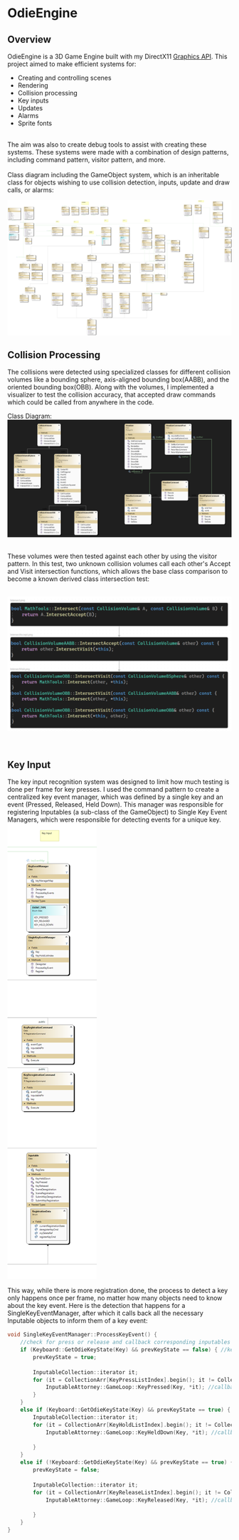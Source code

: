 # OdieEngine
<!---
Video Demo: <br>
[![Demo](https://img.youtube.com/vi/VIDEO_ID/0.jpg)](https://www.youtube.com/watch?v=VIDEO_ID) <br>
-->


## Overview
OdieEngine is a 3D Game Engine built with my DirectX11 [Graphics API](https://github.com/odzyoba4/DXGraphicsAPI). This project aimed to make efficient systems for:
- Creating and controlling scenes
- Rendering
- Collision processing
- Key inputs
- Updates
- Alarms
- Sprite fonts
<br>
The aim was also to create debug tools to assist with creating these systems.
These systems were made with a combination of design patterns, including command pattern, visitor pattern, and more.
 <br/>

<br/>
Class diagram including the GameObject system, which is an inheritable class for objects wishing to use collision detection, inputs, update and draw calls, or alarms:

![OdieClassDiagram](/images/ClassDiagram.png)

## Collision Processing
The collisions were detected using specialized classes for different collision volumes like a bounding sphere, axis-aligned bounding box(AABB), and the oriented bounding box(OBB).
Along with the volumes, I implemented a visualizer to test the collision accuracy, that accepted draw commands which could be called from anywhere in the code.
<br/> 

Class Diagram: <br/>
![CollisionDemo](/images/OdieCollision.PNG)

<br/>
These volumes were then tested against each other by using the visitor pattern. In this test, two unknown collision volumes call each other's Accept and Visit intersection functions, which allows the base class comparison to become a known derived class intersection test:
<br/>


<br/> ![OdieVisitorPattern](/images/OdieVisitorPattern.PNG)

<br>

## Key Input
The key input recognition system was designed to limit how much testing is done per frame for key presses. I used the command pattern to create a centralized key event manager, which was defined by a single key and an event (Pressed, Released, Held Down). This manager was responsible for registering Inputables (a sub-class of the GameObject) to Single Key Event Managers, which were responsible for detecting events for a unique key. <br>
![OdieKey](/images/KeyInput.png)

This way, while there is more registration done, the process to detect a key only happens once per frame, no matter how many objects need to know about the key event. Here is the detection that happens for a SingleKeyEventManager, after which it calls back all the necessary Inputable objects to inform them of a key event:


```C++
void SingleKeyEventManager::ProcessKeyEvent() {
	//check for press or release and callback corresponding inputables in list
	if (Keyboard::GetOdieKeyState(Key) && prevKeyState == false) { //key was up on last frame but is now down (pressed)
		prevKeyState = true;

		InputableCollection::iterator it;
		for (it = CollectionArr[KeyPressListIndex].begin(); it != CollectionArr[KeyPressListIndex].end(); ++it) {
			InputableAttorney::GameLoop::KeyPressed(Key, *it); //callback to keyPressed function in inputable
		}
	}
	else if (Keyboard::GetOdieKeyState(Key) && prevKeyState == true) { //key is down on last and current frame (held down)
		InputableCollection::iterator it;
		for (it = CollectionArr[KeyHoldListIndex].begin(); it != CollectionArr[KeyHoldListIndex].end(); ++it) {
			InputableAttorney::GameLoop::KeyHeldDown(Key, *it); //callback to keyHeldDown function in inputable
	
		}
	}
	else if (!Keyboard::GetOdieKeyState(Key) && prevKeyState == true) { //key was down on last frame but is now up (released)
		prevKeyState = false;

		InputableCollection::iterator it;
		for (it = CollectionArr[KeyReleaseListIndex].begin(); it != CollectionArr[KeyReleaseListIndex].end(); ++it) {
			InputableAttorney::GameLoop::KeyReleased(Key, *it); //callback to keyReleased function in inputable

		}
	}
}
```


